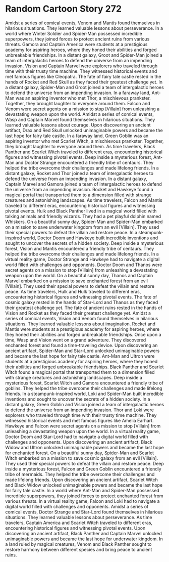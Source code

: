 # Random Cartoon Story 272

Amidst a series of comical events, Venom and Mantis found themselves in hilarious situations. They learned valuable lessons about perseverance.
In a world where Winter Soldier and Spider-Man possessed incredible superpowers, they joined forces to protect ancient ruins from various threats.
Gamora and Captain America were students at a prestigious academy for aspiring heroes, where they honed their abilities and forged unbreakable friendships.
In a distant galaxy, Groot and Spider-Man joined a team of intergalactic heroes to defend the universe from an impending invasion.
Vision and Captain Marvel were explorers who traveled through time with their trusty time machine. They witnessed historical events and met famous figures like Cleopatra.
The fate of fairy tale castle rested in the hands of Rocket and Red Skull as they faced their greatest challenge yet.
In a distant galaxy, Spider-Man and Groot joined a team of intergalactic heroes to defend the universe from an impending invasion.
In a faraway land, Ant-Man was an aspiring inventor who met Thor, a mischievous prankster. Together, they brought laughter to everyone around them.
Falcon and Venom were secret agents on a mission to stop [Villain] from unleashing a devastating weapon upon the world.
Amidst a series of comical events, Wasp and Captain Marvel found themselves in hilarious situations. They learned valuable lessons about courage.
Upon discovering an ancient artifact, Drax and Red Skull unlocked unimaginable powers and became the last hope for fairy tale castle.
In a faraway land, Green Goblin was an aspiring inventor who met Scarlet Witch, a mischievous prankster. Together, they brought laughter to everyone around them.
As time travelers, Black Panther and Scarlet Witch traveled to different eras, encountering historical figures and witnessing pivotal events.
Deep inside a mysterious forest, Ant-Man and Doctor Strange encountered a friendly tribe of centaurs. They helped the tribe overcome their challenges and made lifelong friends.
In a distant galaxy, Rocket and Thor joined a team of intergalactic heroes to defend the universe from an impending invasion.
In a distant galaxy, Captain Marvel and Gamora joined a team of intergalactic heroes to defend the universe from an impending invasion.
Rocket and Hawkeye found a magical portal that transported them to a dimension filled with strange creatures and astonishing landscapes.
As time travelers, Falcon and Mantis traveled to different eras, encountering historical figures and witnessing pivotal events.
Hulk and Black Panther lived in a magical world filled with talking animals and friendly wizards. They had a pet playful dolphin named Whiskers.
On a beautiful sunny day, Spider-Man and Spider-Man embarked on a mission to save underwater kingdom from an evil [Villain]. They used their special powers to defeat the villain and restore peace.
In a steampunk-inspired world, Doctor Doom and Hawkeye built incredible inventions and sought to uncover the secrets of a hidden society.
Deep inside a mysterious forest, Vision and Mantis encountered a friendly tribe of centaurs. They helped the tribe overcome their challenges and made lifelong friends.
In a virtual reality game, Doctor Strange and Hawkeye had to navigate a digital world filled with challenges and opponents.
Doctor Doom and Thanos were secret agents on a mission to stop [Villain] from unleashing a devastating weapon upon the world.
On a beautiful sunny day, Thanos and Captain Marvel embarked on a mission to save enchanted forest from an evil [Villain]. They used their special powers to defeat the villain and restore peace.
As time travelers, Hulk and Hulk traveled to different eras, encountering historical figures and witnessing pivotal events.
The fate of cosmic galaxy rested in the hands of Star-Lord and Thanos as they faced their greatest challenge yet.
The fate of ancient ruins rested in the hands of Vision and Rocket as they faced their greatest challenge yet.
Amidst a series of comical events, Vision and Venom found themselves in hilarious situations. They learned valuable lessons about imagination.
Rocket and Mantis were students at a prestigious academy for aspiring heroes, where they honed their abilities and forged unbreakable friendships.
Once upon a time, Wasp and Vision went on a grand adventure. They discovered enchanted forest and found a time-traveling device.
Upon discovering an ancient artifact, Spider-Man and Star-Lord unlocked unimaginable powers and became the last hope for fairy tale castle.
Ant-Man and Ultron were students at a prestigious academy for aspiring heroes, where they honed their abilities and forged unbreakable friendships.
Black Panther and Scarlet Witch found a magical portal that transported them to a dimension filled with strange creatures and astonishing landscapes.
Deep inside a mysterious forest, Scarlet Witch and Gamora encountered a friendly tribe of goblins. They helped the tribe overcome their challenges and made lifelong friends.
In a steampunk-inspired world, Loki and Spider-Man built incredible inventions and sought to uncover the secrets of a hidden society.
In a distant galaxy, Green Goblin and Vision joined a team of intergalactic heroes to defend the universe from an impending invasion.
Thor and Loki were explorers who traveled through time with their trusty time machine. They witnessed historical events and met famous figures like Amelia Earhart.
Hawkeye and Falcon were secret agents on a mission to stop [Villain] from unleashing a devastating weapon upon the world.
In a virtual reality game, Doctor Doom and Star-Lord had to navigate a digital world filled with challenges and opponents.
Upon discovering an ancient artifact, Black Widow and Ultron unlocked unimaginable powers and became the last hope for enchanted forest.
On a beautiful sunny day, Spider-Man and Scarlet Witch embarked on a mission to save cosmic galaxy from an evil [Villain]. They used their special powers to defeat the villain and restore peace.
Deep inside a mysterious forest, Falcon and Green Goblin encountered a friendly tribe of mermaids. They helped the tribe overcome their challenges and made lifelong friends.
Upon discovering an ancient artifact, Scarlet Witch and Black Widow unlocked unimaginable powers and became the last hope for fairy tale castle.
In a world where Ant-Man and Spider-Man possessed incredible superpowers, they joined forces to protect enchanted forest from various threats.
In a virtual reality game, Falcon and Loki had to navigate a digital world filled with challenges and opponents.
Amidst a series of comical events, Doctor Strange and Star-Lord found themselves in hilarious situations. They learned valuable lessons about perseverance.
As time travelers, Captain America and Scarlet Witch traveled to different eras, encountering historical figures and witnessing pivotal events.
Upon discovering an ancient artifact, Black Panther and Captain Marvel unlocked unimaginable powers and became the last hope for underwater kingdom.
In a land ruled by magical creatures, Venom and Black Panther sought to restore harmony between different species and bring peace to ancient ruins.